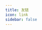 ```yaml
---
title: 友链
icon: link
sidebar: false
---
```


<div class="vp-card-container">
  <VPCard
    title="友链博客"
    desc="Where there is light, there is hope"
    link="http://emlog.club/"
    logo="http://emlog.club/logo.jpg"
    background="rgba(253, 230, 138, 0.15)"
  />
  <VPCard
    title="Leobin's Blog"
    desc="Where there is light, there is hope"
    logo="https://www.emojiall.com/images/240/twitter/1f4a9.png"
    link="https://leob.in"
    background="rgba(253, 230, 138, 0.15)"
  />
  <VPCard
    title="Mr.Hope"
    desc="Where there is light, there is hope"
    logo="https://mister-hope.com/logo.svg"
    link="https://mister-hope.com"
    background="rgba(253, 230, 138, 0.15)"
  />

  <SiteInfo name="Mr.Hope's Blog" url="https://mister-hope.com" preview="https://theme-hope.vuejs.press/assets/image/mrhope.jpg" />


</div>
